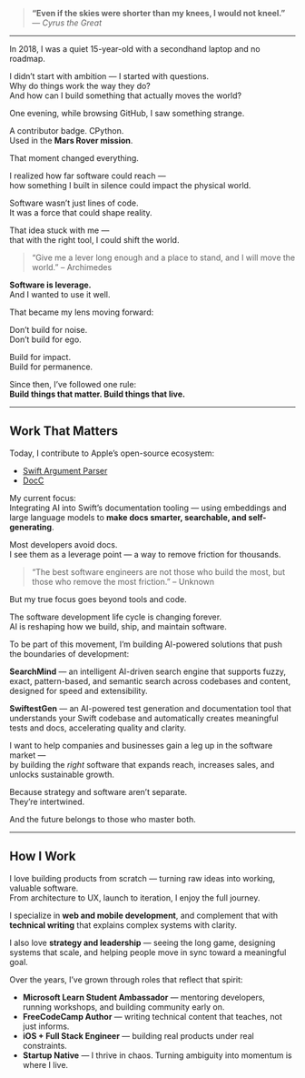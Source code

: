 > **“Even if the skies were shorter than my knees, I would not kneel.”**  
> — *Cyrus the Great*

---

In 2018, I was a quiet 15-year-old with a secondhand laptop and no roadmap.

I didn’t start with ambition — I started with questions.  
Why do things work the way they do?  
And how can I build something that actually moves the world?

One evening, while browsing GitHub, I saw something strange.

A contributor badge. CPython.  
Used in the **Mars Rover mission**.

That moment changed everything.

I realized how far software could reach —  
how something I built in silence could impact the physical world.

Software wasn’t just lines of code.  
It was a force that could shape reality.

That idea stuck with me —  
that with the right tool, I could shift the world.

> “Give me a lever long enough and a place to stand, and I will move the world.” – Archimedes

**Software is leverage.**  
And I wanted to use it well.

That became my lens moving forward:  

Don’t build for noise.  
Don’t build for ego.  

Build for impact.  
Build for permanence.  

Since then, I’ve followed one rule:  
**Build things that matter. Build things that live.**

---

## Work That Matters

Today, I contribute to Apple’s open-source ecosystem:

- [Swift Argument Parser](https://github.com/apple/swift-argument-parser)  
- [DocC](https://github.com/apple/swift-docc)

My current focus:  
Integrating AI into Swift’s documentation tooling — using embeddings and large language models to **make docs smarter, searchable, and self-generating**.

Most developers avoid docs.  
I see them as a leverage point — a way to remove friction for thousands.

> “The best software engineers are not those who build the most, but those who remove the most friction.” – Unknown

But my true focus goes beyond tools and code.

The software development life cycle is changing forever.  
AI is reshaping how we build, ship, and maintain software.

To be part of this movement, I’m building AI-powered solutions that push the boundaries of development:

**SearchMind** — an intelligent AI-driven search engine that supports fuzzy, exact, pattern-based, and semantic search across codebases and content, designed for speed and extensibility.

**SwiftestGen** — an AI-powered test generation and documentation tool that understands your Swift codebase and automatically creates meaningful tests and docs, accelerating quality and clarity.

I want to help companies and businesses gain a leg up in the software market —  
by building the *right* software that expands reach, increases sales, and unlocks sustainable growth.

Because strategy and software aren’t separate.  
They’re intertwined.

And the future belongs to those who master both.

---

## How I Work

I love building products from scratch — turning raw ideas into working, valuable software.  
From architecture to UX, launch to iteration, I enjoy the full journey.

I specialize in **web and mobile development**, and complement that with **technical writing** that explains complex systems with clarity.

I also love **strategy and leadership** — seeing the long game, designing systems that scale, and helping people move in sync toward a meaningful goal.

Over the years, I’ve grown through roles that reflect that spirit:

- **Microsoft Learn Student Ambassador** — mentoring developers, running workshops, and building community early on.
- **FreeCodeCamp Author** — writing technical content that teaches, not just informs.
- **iOS + Full Stack Engineer** — building real products under real constraints.
- **Startup Native** — I thrive in chaos. Turning ambiguity into momentum is where I live.
